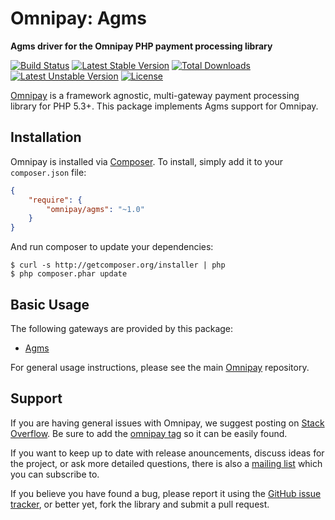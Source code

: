 # Omnipay: Agms

**Agms driver for the Omnipay PHP payment processing library**

[![Build Status](https://travis-ci.org/agmscode/omnipay-agms.png?branch=master)](https://travis-ci.org/agmscode/omnipay-agms)
[![Latest Stable Version](https://poser.pugx.org/agmscode/omnipay-agms/v/stable.svg)](https://packagist.org/packages/agmscode/omnipay-agms) [![Total Downloads](https://poser.pugx.org/agmscode/omnipay-agms/downloads.svg)](https://packagist.org/packages/agmscode/omnipay-agms) [![Latest Unstable Version](https://poser.pugx.org/agmscode/omnipay-agms/v/unstable.svg)](https://packagist.org/packages/agmscode/omnipay-agms) [![License](https://poser.pugx.org/agmscode/omnipay-agms/license.svg)](https://packagist.org/packages/agmscode/omnipay-agms)

[Omnipay](https://github.com/agmscode/omnipay) is a framework agnostic, multi-gateway payment
processing library for PHP 5.3+. This package implements Agms support for Omnipay.

## Installation

Omnipay is installed via [Composer](http://getcomposer.org/). To install, simply add it
to your `composer.json` file:

```json
{
    "require": {
        "omnipay/agms": "~1.0"
    }
}
```

And run composer to update your dependencies:

    $ curl -s http://getcomposer.org/installer | php
    $ php composer.phar update

## Basic Usage

The following gateways are provided by this package:

* [Agms](http://onlinepaymentprocessing.com/)

For general usage instructions, please see the main [Omnipay](https://github.com/agmscode/omnipay)
repository.

## Support

If you are having general issues with Omnipay, we suggest posting on
[Stack Overflow](http://stackoverflow.com/). Be sure to add the
[omnipay tag](http://stackoverflow.com/questions/tagged/omnipay) so it can be easily found.

If you want to keep up to date with release anouncements, discuss ideas for the project,
or ask more detailed questions, there is also a [mailing list](https://groups.google.com/forum/#!forum/omnipay) which
you can subscribe to.

If you believe you have found a bug, please report it using the [GitHub issue tracker](https://github.com/agms/omnipay-agms/issues),
or better yet, fork the library and submit a pull request.
